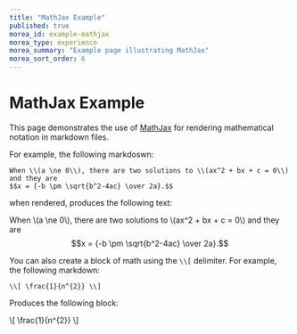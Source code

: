 ```yaml
---
title: "MathJax Example"
published: true
morea_id: example-mathjax
morea_type: experience
morea_summary: "Example page illustrating MathJax"
morea_sort_order: 6
---
```


# MathJax Example

This page demonstrates the use of [MathJax](https://www.mathjax.org) for rendering mathematical notation in markdown files.

For example, the following markdoswn:

```
When \\(a \ne 0\\), there are two solutions to \\(ax^2 + bx + c = 0\\) and they are
$$x = {-b \pm \sqrt{b^2-4ac} \over 2a}.$$
```

when rendered, produces the following text:

When \\(a \ne 0\\), there are two solutions to \\(ax^2 + bx + c = 0\\) and they are
$$x = {-b \pm \sqrt{b^2-4ac} \over 2a}.$$

You can also create a block of math using the `\\[` delimiter. For example, the following markdown:

```
\\[ \frac{1}{n^{2}} \\]
```

Produces the following block:

\\[ \frac{1}{n^{2}} \\]
